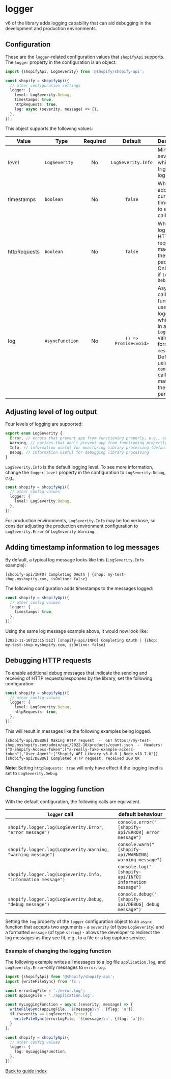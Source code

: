 # logger

v6 of the library adds logging capability that can aid debugging in the development and production environments.

## Configuration

These are the `logger`-related configuration values that `shopifyApi` supports. The `logger` property in the configuration is an object:

```ts
import {shopifyApi, LogSeverity} from '@shopify/shopify-api';

const shopify = shopifyApi({
  // other configuration settings
  logger: {
    level: LogSeverity.Debug,
    timestamps: true,
    httpRequests: true,
    log: async (severity, message) => {},
  },
});
```

This object supports the following values:

| Value        | Type            | Required |        Default        | Description                                                                                                                                                                 |
| ------------ | --------------- | :------: | :-------------------: | --------------------------------------------------------------------------------------------------------------------------------------------------------------------------- |
| level        | `LogSeverity`   |    No    |  `LogSeverity.Info`   | Minimum severity for which to trigger the log function                                                                                                                      |
| timestamps   | `boolean`       |    No    |        `false`        | Whether to add the current timestamp to every log call                                                                                                                      |
| httpRequests | `boolean`       |    No    |        `false`        | Whether to log **ALL** HTTP requests made by the package. Only works if `level` is `Debug`                                                                                  |
| log          | `AsyncFunction` |    No    | `() => Promise<void>` | Async callback function used for logging, which takes in a `LogSeverity` value and a formatted `message`. Defaults to using `console` calls matching the severity parameter |

## Adjusting level of log output

Four levels of logging are supported:

```ts
export enum LogSeverity {
  Error, // errors that prevent app from functioning properly, e.g., oauth errors
  Warning, // notices that don't prevent app from functioning propertly, e.g., deprecation notices
  Info, // information useful for monitoring library processing (default)
  Debug, // information useful for debugging library processing
}
```

`LogSeverity.Info` is the default logging level. To see more information, change the `logger.level` property in the configuration to `LogSeverity.Debug`, e.g.,

```ts
const shopify = shopifyApi({
  // other config values
  logger: {
    level: LogSeverity.Debug,
  },
});
```

For production environments, `LogSeverity.Info` may be too verbose, so consider adjusting the production environment configuration to `LogSeverity.Error` or `LogSeverity.Warning`.

## Adding timestamp information to log messages

By default, a typical log message looks like this (`LogSeverity.Info` example):

```text
[shopify-api/INFO] Completing OAuth | {shop: my-test-shop.myshopify.com, isOnline: false}
```

The following configuration adds timestamps to the messages logged:

```ts
const shopify = shopifyApi({
  // other config values
  logger: {
    timestamps: true,
  },
});
```

Using the same log message example above, it would now look like:

```text
[2022-11-10T22:15:51Z] [shopify-api/INFO] Completing OAuth | {shop: my-test-shop.myshopify.com, isOnline: false}
```

## Debugging HTTP requests

To enable additional debug messages that indicate the sending and receiving of HTTP requests/responses by the library, set the following configuration:

```ts
const shopify = shopifyApi({
  // other config values
  logger: {
    level: LogSeverity.Debug,
    httpRequests: true,
  },
});
```

This will result in messages like the following examples being logged.

```text
[shopify-api/DEBUG] Making HTTP request  -  GET https://my-test-shop.myshopify.com/admin/api/2022-10/products/count.json  -  Headers: {"X-Shopify-Access-Token":["a-really-fake-example-access-token"],"User-Agent":["Shopify API Library v6.0.0 | Node v18.7.0"]}
[shopify-api/DEBUG] Completed HTTP request, received 200 OK
```

**Note**: Setting `httpRequests: true` will only have effect if the logging level is set to `LogSeverity.Debug`.

## Changing the logging function

With the default configuration, the following calls are equivalent.

| `logger` call                                                 | default behaviour                                       |
| ------------------------------------------------------------- | ------------------------------------------------------- |
| `shopify.logger.log(LogSeverity.Error, "error message")`      | `console.error("[shopify-api/ERROR] error message")`    |
| `shopify.logger.log(LogSeverity.Warning, "warning message")`  | `console.warn("[shopify-api/WARNING] warning message")` |
| `shopify.logger.log(LogSeverity.Info, "information message")` | `console.log("[shopify-api/INFO] information message")` |
| `shopify.logger.log(LogSeverity.Debug, "debug message")`      | `console.debug("[shopify-api/DEBUG] debug message")`    |

Setting the `log` property of the `logger` configuration object to an `async` function that accepts two arguments - a `severity` (of type `LogSeverity`) and a formatted `message` (of type `string`) - allows the developer to redirect the log messages as they see fit, e.g., to a file or a log capture service.

### Example of changing the logging function

The following example writes all messages to a log file `application.log`, and `LogSeverity.Error`-only messages to `error.log`.

```ts
import {shopifyApi} from '@shopify/shopify-api';
import {writeFileSync} from 'fs';

const errorLogFile = './error.log';
const appLogFile = './application.log';

const myLoggingFunction = async (severity, message) => {
  writeFileSync(appLogFile, `${message}\n`, {flag: 'a'});
  if (severity == LogSeverity.Error) {
    writeFileSync(errorLogFile, `${message}\n`, {flag: 'a'});
  }
};

const shopify = shopifyApi({
  // other config values
  logger: {
    log: myLoggingFunction,
  },
});
```

[Back to guide index](../../README.md#guides)
